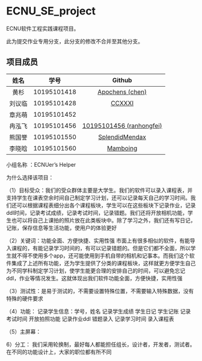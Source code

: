 # ECNU_SE_project

ECNU软件工程实践课程项目。

此为提交作业专用分支，此分支的修改不合并至其他分支。<!--因为不想在把app部署到服务器或者其他哪里时，把作业文件一起拉过去。-->

## 项目成员

|  姓名  |    学号     |                            Github                            |
| :----: | :---------: | :----------------------------------------------------------: |
|  黄杉  | 10195101418 | [Apochens (chen)](https://github.com/Apochens)  |
| 刘议临 | 10195101428 |       [CCXXXI](https://github.com/CCXXXI)       |
| 章兆萌 | 10195101452 |                        <!--没回复-->                         |
| 冉泓飞 | 10195101456 | [10195101456 (ranhongfei)](https://github.com/10195101456) |
| 熊国誉 | 10195101550 | [SplendidMendax](https://github.com/SplendidMendax) |
| 李晓晗 | 10195101560 |     [Mamboing](https://github.com/Mamboing)     |

小组名称 ：ECNUer’s Helper

为什么选择该项目：

（1）目标受众：我们的受众群体主要是大学生。我们的软件可以录入课程表，并支持学生在课表空余时间自己制定学习计划，还可以记录每天自己的学习时间。我们还可以根据课程表细分出各个课程板块，学生可以在这些板块下记录作业，记录ddl时间，记录考试成绩，记录考试时间，记录错题。我们还将开放相机功能，学生也可以将自己上课拍的照片放在此类板块中。除了学习之外，我们还有写日记，记账，保存信息等生活功能，使用户的体验更好

（2）关键词：功能全面、方便快捷、实用性强
       市面上有很多相似的软件，有能导入课程的，有能记录学习时间的，有可以记录错题的。但是它们都不全面，所以学生就不得不使用多个app，还可能使用到手机自带的相机和记事本。而我们这个软件集成了上述所有功能，还为学生提供了分类的课程板块，这样就更方便学生自己为不同学科制定学习计划，使学生能更合理的安排自己的时间，可以避免忘记ddl，作业等情况发生。这就体现出我们软件功能全面，方便快捷，实用性强
       
（3）测试性：是易于测试的，不需要设置特殊位置，不需要输入特殊数据，没有特殊的硬件要求

（4）功能：
           记录学生信息：学号，姓名
           记录学生成绩
           学生日记
           学生记账
           记录考试时间
           开放拍照功能
           记录作业ddl
           错题录入
           记录学习时间
           录入课程表
           
（5）主屏幕：

 6）分工：
     我们采用轮换制，最好每人都能担任组长，设计者，开发者，测试者。在不同的功能设计上，大家的职位都有所不同
